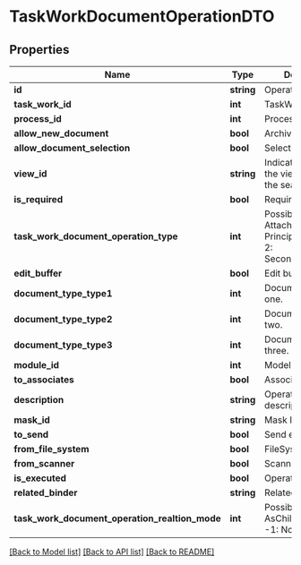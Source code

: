 # TaskWorkDocumentOperationDTO

## Properties
Name | Type | Description | Notes
------------ | ------------- | ------------- | -------------
**id** | **string** | Operation Id. | [optional] 
**task_work_id** | **int** | TaskWork Id. | [optional] 
**process_id** | **int** | Process Id. | [optional] 
**allow_new_document** | **bool** | Archiviation enabled. | [optional] 
**allow_document_selection** | **bool** | Selection enabled. | [optional] 
**view_id** | **string** | Indicates the id of the view to use for the search | [optional] 
**is_required** | **bool** | Required. | [optional] 
**task_work_document_operation_type** | **int** | Possible values:  0: Attachment  1: PrincipalDocument  2: SecondaryDocument | [optional] 
**edit_buffer** | **bool** | Edit buffer copy. | [optional] 
**document_type_type1** | **int** | DocumentType Type one. | [optional] 
**document_type_type2** | **int** | DocumentType Type two. | [optional] 
**document_type_type3** | **int** | DocumentType Type three. | [optional] 
**module_id** | **int** | Model Id. | [optional] 
**to_associates** | **bool** | Associates enabled. | [optional] 
**description** | **string** | Operation description. | [optional] 
**mask_id** | **string** | Mask Id. | [optional] 
**to_send** | **bool** | Send enabled. | [optional] 
**from_file_system** | **bool** | FileSystem selection. | [optional] 
**from_scanner** | **bool** | Scanner selection. | [optional] 
**is_executed** | **bool** | Operation Executed. | [optional] 
**related_binder** | **string** | Related binder id | [optional] 
**task_work_document_operation_realtion_mode** | **int** | Possible values:  0: AsChild  1: AsFather  -1: None | [optional] 

[[Back to Model list]](../README.md#documentation-for-models) [[Back to API list]](../README.md#documentation-for-api-endpoints) [[Back to README]](../README.md)


